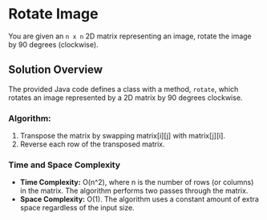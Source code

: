 # Rotate Image

You are given an `n x n` 2D matrix representing an image, rotate the image by 90 degrees (clockwise).

## Solution Overview

The provided Java code defines a class with a method, `rotate`, which rotates an image represented by a 2D matrix by 90 degrees clockwise.

### Algorithm:

1. Transpose the matrix by swapping matrix[i][j] with matrix[j][i].
2. Reverse each row of the transposed matrix.

### Time and Space Complexity

- **Time Complexity:** O(n^2), where n is the number of rows (or columns) in the matrix. The algorithm performs two passes through the matrix.
- **Space Complexity:** O(1). The algorithm uses a constant amount of extra space regardless of the input size.
